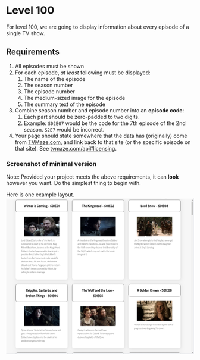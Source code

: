 # Level 100

For level 100, we are going to display information about every episode of a single TV show.

## Requirements

1. All episodes must be shown
2. For each episode, _at least_ following must be displayed:
   1. The name of the episode
   2. The season number
   3. The episode number
   4. The medium-sized image for the episode
   5. The summary text of the episode
3. Combine season number and episode number into an **episode code**:
   1. Each part should be zero-padded to two digits.
   2. Example: `S02E07` would be the code for the 7th episode of the 2nd season. `S2E7` would be incorrect.
4. Your page should state somewhere that the data has (originally) come from [TVMaze.com](https://tvmaze.com/), and link back to that site (or the specific episode on that site). See [tvmaze.com/api#licensing](https://www.tvmaze.com/api#licensing).

### Screenshot of minimal version

Note: Provided your project meets the above requirements, it can **look** however you want. Do the simplest thing to begin with.

Here is one example layout.
\
![Screenshot of a website with cards showing per-episode data according to the requirements](example-screenshots/example-level-100.png)
